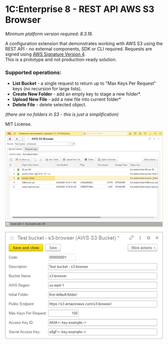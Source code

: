 # 1C:Enterprise 8 - REST API AWS S3 Browser
*Minimum platform version required: 8.3.18.*

A configuration extension that demonstrates working with AWS S3 using the REST API - no external components, SDK or CLI required. 
Requests are signed using [AWS Signature Version 4](https://docs.aws.amazon.com/AmazonS3/latest/API/sig-v4-authenticating-requests.html). <br/>
This is a prototype and not production-ready solution.

### Supported operations:
- **List Bucket** - a single request to return up to "Max Keys Per Request" keys (no recursion for large lists).
- **Create New Folder** - add an empty key to stage a new folder*.
- **Upload New File** - add a new file into current folder*
- **Delete File** - delete selected object.

*(there are no folders in S3 - this is just a simplification)*

MIT License.

![S3 Browser Main Form](./s3-browser.png)

![S3 Bucket Configuration](./s3-bucket-configuration.png)
